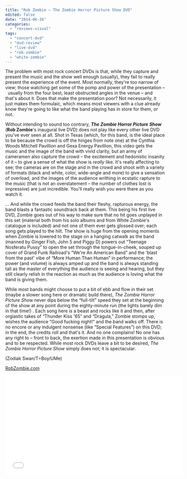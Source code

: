 ```yaml
---
title: "Rob Zombie – The Zombie Horror Picture Show DVD"
edited: false
date: "2014-06-26"
categories:
  - "reviews-visual"
tags:
  - "concert-dvd"
  - "dvd-review"
  - "live-dvd"
  - "rob-zombie"
  - "white-zombie"
---
```


The problem with most rock concert DVDs is that, while they capture and present the music and the show well enough (usually), they fail to really present the experience of the event. Most normally, they're too narrow of view; those watching get some of the pomp and power of the presentation –  usually from the four best, least obstructed angles in the venue – and that's about it. Does that make the presentation poor? Not necessarily, it just makes them formulaic, which means most viewers with a clue already know they're going to like what the band playing has in store for them, or not.

Without intending to sound too contrary, **_The Zombie Horror Picture Show_** (**Rob Zombie**'s inaugural live DVD) does not play like every other live DVD you've ever seen at all. Shot in Texas (which, for this band, is the ideal place to be because the crowd is off the hinges from note one) at the Cynthia Woods Mitchell Pavillion and Gexa Energy Pavillion, this video gets the music and the image of the band with vivid clarity, but an army of cameramen also capture the crowd – the excitement and hedonistic insanity of it – to give a sense of what the show is _really_ like. It's really affecting to see; the cameras are on the stage and in the crowd and shoot with a variety of formats (black and white, color, wide-angle and more) to give a sensation of overload, and the images of the audience writhing in ecstatic rapture to the music (that is not an overstatement – the number of clothes lost is impressive) are just incredible. You'll really wish you were there as you watch it.

... And while the crowd feeds the band their fleshy, rapturous energy, the band blasts a fantastic soundtrack back at them. This being his first live DVD, Zombie goes out of his way to make sure that no hit goes unplayed in this set (material both from his solo albums and from White Zombie's catalogue is included) and not one of them ever gets glossed over; each song gets played to the hilt. The show is huge from the opening moments when Zombie is lowered to the stage on a hanging catwalk as the band (manned by Ginger Fish, John 5 and Piggy D) powers out “Teenage Nosferatu Pussy” to open the set through the tongue-in-cheek, souped up cover of Grand Funk Railroad's “We're An American Band” and the 'blast from the past' vibe of “More Human Than Human” in performance; the power (and volume) is always amped up and the band is always standing tall as the master of everything the audience is seeing and hearing, but they still clearly relish in the reaction as much as the audience is loving what the band is giving them.

While most bands might choose to put a bit of ebb and flow in their set (maybe a slower song here or dramatic build there), _The Zombie Horror Picture Show_ never dips below the “full-tilt” speed they set at the beginning of the show at any point during the eighty-minute run (the lights barely dim in that time!) . Each song here is a beast and rocks like it and then, after orgiastic takes of “Thunder Kiss '65” and “Dragula,” Zombie stomps up, wishes the audience “Good fucking night!” and the band walks off. There is no encore or any indulgent nonsense (like “Special Features”) on this DVD; in the end, the credits roll and that's it. And no one complains! No one has any right to – front to back, the exertion made in this presentation is obvious and to be respected. While most rock DVDs leave a bit to be desired, _The Zombie Horror Picture Show_ simply does not; it is spectacular.

(Zodiak Swan/T=Boy/UMe)

[RobZombie.com](http://robzombie.com/tag/zombie-horror-picture-show/)

<iframe src="//www.youtube.com/embed/VufaAEVvwJQ" width="560" height="315" frameborder="0" allowfullscreen="allowfullscreen"></iframe>
